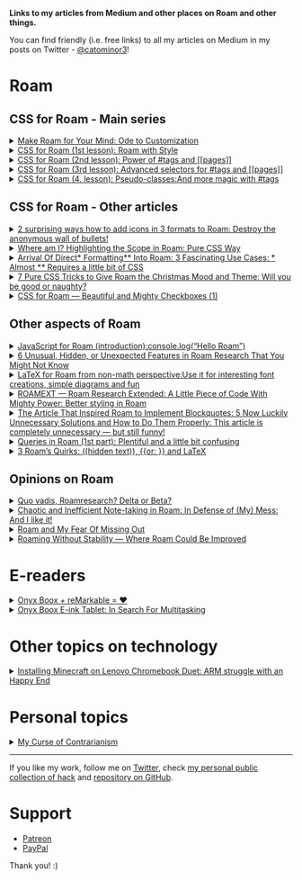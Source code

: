 <b>Links to my articles from Medium and other places on Roam and other things.</b>

You can find friendly (i.e. free links) to all my articles on Medium in my posts on Twitter - [@catominor3](https://twitter.com/CatoMinor3)!

# Roam 

## CSS for Roam - Main series
<details>
  <summary><a href="https://catominor3.medium.com/make-roam-for-your-mind-9e7f09e6a7b0">Make Roam for Your Mind: Ode to Customization</a></summary>
Published: September 13, 2020 <br/>
 Last update: October 25, 2020
</details>

<details>
  <summary><a href="https://catominor3.medium.com/roam-with-style-8a18c216d338">CSS for Roam (1st lesson): Roam with Style</a></summary>
   Published: September 21, 2020 <br/>    
  Last update: December 26, 2020
  
  </details>
  
  <details>
  <summary><a href="https://catominor3.medium.com/css-for-roam-2-lesson-ed89d0419a01">CSS for Roam (2nd lesson): Power of #tags and [[pages]]</a></summary>
   Published: September 28, 2020 <br/>    
  Last update: December 27, 2020
  
  </details>
  
   <details>
  <summary><a href="https://catominor3.medium.com/css-for-roam-3-lesson-eef0aa29b9dc">CSS for Roam (3rd lesson): Advanced selectors for #tags and [[pages]]</a></summary>
   Published: October 12, 2020 
  </details>
  
   <details>
  <summary><a href="https://catominor3.medium.com/css-for-roam-4-lesson-pseudo-classes-88662506355f">CSS for Roam (4. lesson): Pseudo-classes:And more magic with #tags</a></summary>
   Published: October 27, 2020 <br />
  <b>Needs an update</b>
</details>

## CSS for Roam - Other articles
  <details>
  <summary><a href="https://catominor3.medium.com/2-surprising-ways-how-to-add-icons-in-3-formats-to-roam-69a16bb33ed1">2 surprising ways how to add icons in 3 formats to Roam: Destroy the anonymous wall of bullets!</a></summary>
   Published: November 1, 2020 <br/>
   <b>Needs a small update</b>
  </details>
   
  <details>
  <summary><a href="https://catominor3.medium.com/where-am-i-highlighting-the-scope-in-roam-b8510dced4b4">Where am I? Highlighting the Scope in Roam: Pure CSS Way</a></summary>
   Published: December 13, 2020 
  </details>
   
      
<details>
  <summary><a href="https://catominor3.medium.com/arrival-of-direct-formatting-into-roam-3-fascinating-use-cases-1c5bd5b0540f">Arrival Of Direct* Formatting** Into Roam: 3 Fascinating Use Cases: * Almost ** Requires a little bit of CSS</a></summary>
   Published: December 18, 2020 
   </details>
   
<details>
  <summary><a href="https://catominor3.medium.com/7-pure-css-tricks-to-give-roam-the-christmas-mood-and-theme-df6db59e7ed8">7 Pure CSS Tricks to Give Roam the Christmas Mood and Theme: Will you be good or naughty?</a></summary>
   Published: December 13, 2020 
   </details>
   
   <details>
  <summary><a href="https://blog.usejournal.com/css-for-roam-beautiful-and-mighty-checkboxes-1-8626caba4f2c">CSS for Roam — Beautiful and Mighty Checkboxes (1)</a></summary>
   Published: May 2, 2021 
   </details>
   
   

## Other aspects of Roam
<details>
  <summary><a href="https://catominor3.medium.com/javascript-for-roam-introduction-f19f82ca297">JavaScript for Roam (introduction):console.log(“Hello Roam”)</a></summary>
Published: October 5, 2020
</details>

<details>
  <summary><a href="https://betterprogramming.pub/5-1-weird-hidden-and-unexpected-features-in-roam-research-that-you-might-not-know-6e7419efab70">6 Unusual, Hidden, or Unexpected Features in Roam Research That You Might Not Know</a></summary>
   Published: October 19, 2020 
    </details> 
  
  <details>
  <summary><a href="https://catominor3.medium.com/latex-for-roam-from-non-math-perspective-d86fd0a2a9c2">LaTeX for Roam from non-math perspective:Use it for interesting font creations, simple diagrams and fun</a></summary>
   Published: November 1, 2020 
</details>

   

 <details>
  <summary><a href="https://betterprogramming.pub/roamext-roam-extended-a-little-piece-of-code-with-mighty-power-a18184c0c5be">ROAMEXT — Roam Research Extended: A Little Piece of Code With Mighty Power: Better styling in Roam</a></summary>
   Published: November 24, 2020 <br/>
   Last update: December 15, 2020
   </details>

  <details>
  <summary><a href="https://catominor3.medium.com/in-the-search-for-missing-blockquotes-in-roam-5-reasonable-solutions-ddcd99127cca">The Article That Inspired Roam to Implement Blockquotes: 5 Now Luckily Unnecessary Solutions and How to Do Them Properly: This article is completely unnecessary — but still funny!</a></summary>
   Published: December 4, 2020
   </details>
   
  <details>
  <summary><a href="https://catominor3.medium.com/queries-in-roam-1st-part-plentiful-and-a-little-bit-confusing-3f5bcb9865a5">Queries in Roam (1st part): Plentiful and a little bit confusing</a></summary>
   Published: May 9, 2021
   </details>
   
  <details>
  <summary><a href="https://catominor3.medium.com/3-roams-quirky-elements-hidden-text-or-and-latex-705c94907762">3 Roam’s Quirks: ((hidden text)), {{or: }} and LaTeX</a></summary>
   Published: May 11, 2021
   </details>


## Opinions on Roam
<details>
  <summary><a href="https://catominor3.medium.com/quo-vadis-roamresearch-delta-or-beta-4c598d463e86">Quo vadis, Roamresearch? Delta or Beta?</a></summary>
  Published: September 6, 2020 
  </details>
  

<details>
  <summary><a href="https://catominor3.medium.com/chaotic-and-inefficient-note-taking-in-roam-in-defense-of-my-mess-12de3487da04">Chaotic and Inefficient Note-taking in Roam: In Defense of (My) Mess: And I like it!
</a></summary>
Published: December 20, 2020 
  </details>
  
<details><summary><a href="https://catominor3.medium.com/roam-and-my-fear-of-missing-out-9e429cfb954b">Roam and My Fear Of Missing Out</a></summary>Published: May 12, 2020 </details>
  
<details><summary><a href="https://medium.com/geekculture/roaming-without-stability-where-roam-could-be-improved-43cb8997c326">Roaming Without Stability — Where Roam Could Be Improved
</a></summary>Published: June 22, 2021 </details>
  
  


# E-readers 
  <details>
  <summary><a href="https://catominor3.medium.com/onyx-boox-remarkable-827830722f67">Onyx Boox + reMarkable = ❤</a></summary>
Published: May 13, 2021 
  </details>
  
<details>
<summary><a href="https://catominor3.medium.com/onyx-boox-e-ink-tablet-in-search-for-multitasking-19f72d55a688">Onyx Boox E-ink Tablet: In Search For Multitasking
</a></summary>
Published on July 4, 2021
</details>

# Other topics on technology

<details>
  <summary><a href="https://catominor3.medium.com/installing-minecraft-on-lenovo-chromebook-duet-9c67fc1b2bcf">Installing Minecraft on Lenovo Chromebook Duet: ARM struggle with an Happy End</a></summary>
Published: November 28, 2020 

  </details>

# Personal topics
<details><summary><a href="https://catominor3.medium.com/my-curse-of-contrarianism-e718094c42be">My Curse of Contrarianism</a></summary> Published on June 12, 2021</details>
 
  
  <hr />
  If you like my work, follow me on <a href="https://twitter.com/CatoMinor3">Twitter</a>, check <a href="https://roamresearch.com/#/app/CatoMinor-public/page/FhtBdGjOL">my personal public collection of hack</a> and <a href="https://github.com/ciceronianus/roam-customization">repository on GitHub</a>.
  
  # Support
  - [Patreon](https://www.patreon.com/catominor)
  - [PayPal](https://paypal.me/catominor3)

Thank you! :) 
  
